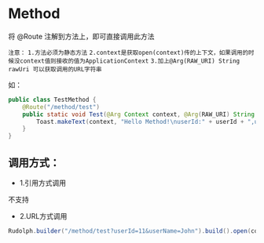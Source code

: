 # Method

将 @Route 注解到方法上，即可直接调用此方法

`注意：`
`1.方法必须为静态方法`
`2.context是获取open(context)传的上下文，如果调用的时候没context值则接收的值为ApplicationContext`
`3.加上@Arg(RAW_URI) String rawUri 可以获取调用的URL字符串`

如：

```java
public class TestMethod {
    @Route("/method/test")
    public static void Test(@Arg Context context, @Arg(RAW_URI) String rawUri, @Arg int userId, @Arg String userName) {
        Toast.makeText(context, "Hello Method!\nuserId:" + userId + ",userName:" + userName, Toast.LENGTH_SHORT).show();
    }
}
```

## 调用方式：

* 1.引用方式调用

不支持

* 2.URL方式调用

```java
Rudolph.builder("/method/test?userId=11&userName=John").build().open(context);
```
